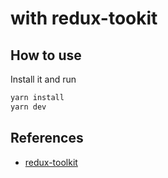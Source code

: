 # with redux-tookit

## How to use

Install it and run

```zsh
yarn install
yarn dev
```

## References

- [redux-toolkit](https://redux-toolkit.js.org/)
